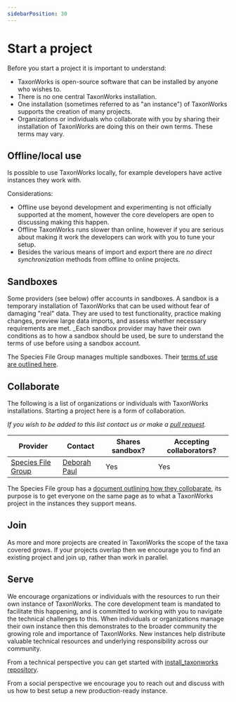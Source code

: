 ```yaml
---
sidebarPosition: 30
---
```


# Start a project

Before you start a project it is important to understand:

* TaxonWorks is open-source software that can be installed by anyone who wishes to.
* There is no one central TaxonWorks installation.
* One installation (sometimes referred to as "an instance") of TaxonWorks supports the creation of many projects.
* Organizations or individuals who collaborate with you by sharing their installation of TaxonWorks are doing this on their own terms. These terms may vary.

## Offline/local use

Is possible to use TaxonWorks locally, for example developers have active instances they work with.

Considerations:

* Offline use beyond development and experimenting is not officially supported at the moment, however the core developers are open to discussing making this happen.
* Offline TaxonWorks runs slower than online, however if you are serious about making it work the developers can work with you to tune your setup.
* Besides the various means of import and export there are _no direct synchronization_ methods from offline to online projects.

## Sandboxes

 Some providers (see below) offer accounts in sandboxes. A sandbox is a temporary installation of TaxonWorks that can be used without fear of damaging "real" data.  They are used to test functionality, practice making changes, preview large data imports, and assess whether necessary requirements are met. _Each sandbox provider may have their own conditions as to how a sandbox should be used, be sure to understand the terms of use before using a sandbox account.

The Species File Group manages multiple sandboxes. Their [terms of use are outlined here](https://speciesfilegroup.org/docs/taxonworks_sandboxes_at_sfg.html).

## Collaborate

The following is a list of organizations or individuals with TaxonWorks installations.  Starting a project here is a form of collaboration.

_If you wish to be added to this list contact us or make a [pull request](/about/glossary#pull-request)._

| Provider | Contact |Shares sandbox? | Accepting collaborators? | 
|-|-|-|-|
| [Species File Group](https://speciesfilegroup.org) | [Deborah Paul](mailto:dlpaul@illinois.edu)| Yes | Yes |


The Species File group has a [document outlining how they collobarate](https://speciesfilegroup.org/docs/taxonworks_in_production_at_sfg.html), its purpose is to get everyone on the same page as to what a TaxonWorks project in the instances they support means.

## Join 
As more and more projects are created in TaxonWorks the scope of the taxa covered grows.  If your projects overlap then we encourage you to find an existing project and join up, rather than work in parallel.

## Serve
We encourage organizations or individuals with the resources to run their own instance of TaxonWorks. The core development team is mandated to facilitate this happening, and is committed to working with you to navigate the technical challenges to this. When individuals or organizations manage their own instance then this demonstrates to the broader community the growing role and importance of TaxonWorks. New instances help distribute valuable technical resources and underlying responsibility across our community.

From a technical perspective you can get started with [install_taxonworks repository](https://github.com/SpeciesFileGroup/install_taxonworks).

From a social perspective we encourage you to reach out and discuss with us how to best setup a new production-ready instance.

